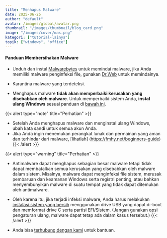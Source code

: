 ```yaml
---
title: "Menhapus Malware"
date: 2025-06-25
author: "default"
avatar: /images/global/avatar.png
thumbnail: "/images/thumbnail/blog_card.png"
image: "/images/cover/mas.png"
kategori: ["tutorial-lainya"]
topik: ["windows", "office"]
---
```


#### Panduan Membersihakan Malware

- Unduh dan instal [Malwarebytes](https://downloads.malwarebytes.com/file/mb5-windows) untuk memindai malware, jika Anda memiliki malware penginfeksi file, gunakan [Dr.Web](https://free.drweb.com/download+cureit/gr) untuk memindainya.  

- Karantina malware yang terdeteksi.

- Menghapus malware **tidak akan memperbaiki kerusakan yang disebabkan oleh malware**. Untuk memperbaiki sistem Anda, **instal ulang Windows** sesuai panduan di [bawah ini](../clean-install-windows).

{{< alert type="note" title="Perhatian" >}}
- Setelah Anda menghapus malware dan menginstal ulang Windows, ubah kata sandi untuk semua akun Anda.
- Jika Anda ingin menemukan perangkat lunak dan permainan yang aman dan terhindar dari malware, [lihatlah] (https://fmhy.net/beginners-guide)
{{< /alert >}}

{{< alert type="warning" title="Perhatian" >}}
- Antimalware dapat menghapus sebagian besar malware tetapi tidak dapat membatalkan semua kerusakan yang disebabkan oleh malware dalam sistem. Misalnya, malware dapat menginfeksi file sistem, merusak pembaruan dan keamanan Windows serta registri penting, atau bahkan menyembunyikan malware di suatu tempat yang tidak dapat ditemukan oleh antimalware.

- Oleh karena itu, jika terjadi infeksi malware, Anda harus melakukan [instalasi sistem yang bersih](../clean-install-windows) menggunakan drive USB yang dapat di-boot dan memformat drive C serta partisi EFI/Sistem. (Jangan gunakan opsi pengaturan ulang, malware dapat tetap ada dalam kasus tersebut.)
{{< /alert >}}

- Anda bisa [terhubung dengan kami](../troubleshoot) untuk bantuan.